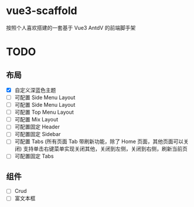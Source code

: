 # vue3-scaffold
按照个人喜欢搭建的一套基于 Vue3 AntdV 的前端脚手架

# TODO
## 布局
- [x] 自定义深蓝色主题
- [ ] 可配置 Side Menu Layout
- [ ] 可配置 Side Menu Layout
- [ ] 可配置 Top Menu Layout
- [ ] 可配置 Mix Layout
- [ ] 可配置固定 Header
- [ ] 可配置固定 Sidebar
- [ ] 可配置 Tabs (所有页面 Tab 带刷新功能，除了 Home 页面，其他页面可以关闭) 支持单击右键菜单实现关闭其他，关闭到左侧，关闭到右侧，刷新当前页
- [ ] 可配置固定 Tabs

## 组件
- [ ] Crud
- [ ] 富文本框
